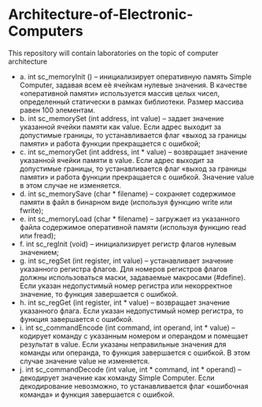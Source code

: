 # Architecture-of-Electronic-Computers
This repository will contain laboratories on the topic of computer architecture

* a. int sc_memoryInit () – инициализирует оперативную память Simple Computer, задавая всем еѐ ячейкам нулевые значения. В качестве «оперативной памяти» используется массив целых чисел, определенный статически в рамках библиотеки. Размер массива равен 100 элементам.
* b. int sc_memorySet (int address, int value) – задает значение указанной
ячейки памяти как value. Если адрес выходит за допустимые границы, то устанавливается флаг «выход за границы памяти» и работа функции прекращается с ошибкой;
* c. int sc_memoryGet (int address, int * value) – возвращает значение указанной ячейки памяти в value. Если адрес выходит за допустимые границы, то устанавливается флаг «выход за границы памяти» и работа функции прекращается с ошибкой.
Значение value в этом случае не изменяется.
* d. int sc_memorySave (char * filename) – сохраняет содержимое памяти в файл в
бинарном виде (используя функцию write или fwrite);
* e. int sc_memoryLoad (char * filename) – загружает из указанного файла содержимое оперативной памяти (используя функцию read или fread);
* f. int sc_regInit (void) – инициализирует регистр флагов нулевым значением;
* g. int sc_regSet (int register, int value) – устанавливает значение указанного регистра флагов. Для номеров регистров флагов должны использоваться маски, задаваемые макросами (#define). Если указан недопустимый номер регистра или некорректное значение, то функция завершается с ошибкой.
* h. int sc_regGet (int register, int * value) – возвращает значение указанного
флага. Если указан недопустимый номер регистра, то функция завершается с ошибкой.
* i. int sc_commandEncode (int command, int operand, int * value) – кодирует команду с указанным номером и операндом и помещает результат в value. Если указаны неправильные значения для команды или операнда, то функция завершается с
ошибкой. В этом случае значение value не изменяется.
* j. int sc_commandDecode (int value, int * command, int * operand) – декодирует значение как команду Simple Computer. Если декодирование невозможно, то
устанавливается флаг «ошибочная команда» и функция завершается с ошибкой.
